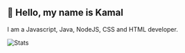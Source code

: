 ## 💨 Hello, my name is Kamal

I am a Javascript, Java, NodeJS, CSS and HTML developer.<br>


![Stats]([![Stats](https://github-readme-stats.vercel.app/api/wakatime?username=Maiky1304&theme=radical)](https://github.com/anuraghazra/github-readme-stats))
